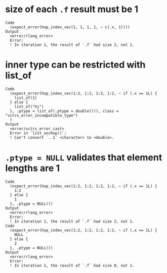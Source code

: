 # size of each `.f` result must be 1

    Code
      (expect_error(hop_index_vec(1, 1, 1, 1, ~ c(.x, 1))))
    Output
      <error/rlang_error>
      Error:
      ! In iteration 1, the result of `.f` had size 2, not 1.

# inner type can be restricted with list_of

    Code
      (expect_error(hop_index_vec(1:2, 1:2, 1:2, 1:2, ~ if (.x == 1L) {
        list_of(1)
      } else {
        list_of("hi")
      }, .ptype = list_of(.ptype = double())), class = "vctrs_error_incompatible_type")
      )
    Output
      <error/vctrs_error_cast>
      Error in `list_unchop()`:
      ! Can't convert `..1` <character> to <double>.

# `.ptype = NULL` validates that element lengths are 1

    Code
      (expect_error(hop_index_vec(1:2, 1:2, 1:2, 1:2, ~ if (.x == 1L) {
        1:2
      } else {
        1
      }, .ptype = NULL)))
    Output
      <error/rlang_error>
      Error:
      ! In iteration 1, the result of `.f` had size 2, not 1.
    Code
      (expect_error(hop_index_vec(1:2, 1:2, 1:2, 1:2, ~ if (.x == 1L) {
        NULL
      } else {
        2
      }, .ptype = NULL)))
    Output
      <error/rlang_error>
      Error:
      ! In iteration 1, the result of `.f` had size 0, not 1.

